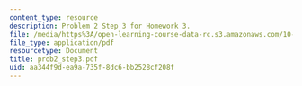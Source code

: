 ```yaml
---
content_type: resource
description: Problem 2 Step 3 for Homework 3.
file: /media/https%3A/open-learning-course-data-rc.s3.amazonaws.com/10-675j-computational-quantum-mechanics-of-molecular-and-extended-systems-fall-2004/aa344f9dea9a735f8dc6bb2528cf208f_prob2_step3.pdf
file_type: application/pdf
resourcetype: Document
title: prob2_step3.pdf
uid: aa344f9d-ea9a-735f-8dc6-bb2528cf208f
---
```

